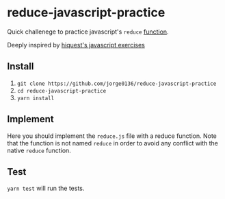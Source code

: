 # reduce-javascript-practice
Quick challenege to practice javascript's `reduce` [function](https://www.freecodecamp.org/news/reduce-f47a7da511a9/). 

Deeply inspired by [hiquest's javascript exercises](https://github.com/hiquest/jsex)

## Install

1. `git clone https://github.com/jorge0136/reduce-javascript-practice`
2. `cd reduce-javascript-practice`
3. `yarn install`

## Implement

Here you should implement the `reduce.js` file with a reduce function. Note that the function is not named `reduce` in
order to avoid any conflict with the native `reduce` function. 

## Test 

`yarn test` will run the tests. 
